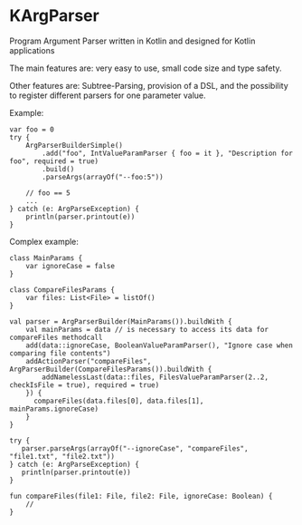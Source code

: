 # KArgParser
Program Argument Parser written in Kotlin and designed for Kotlin applications

The main features are: very easy to use, small code size and type safety.

Other features are: Subtree-Parsing, provision of a DSL, and the possibility to register different parsers for one parameter value. 

Example:

    var foo = 0
    try {
        ArgParserBuilderSimple()
            .add("foo", IntValueParamParser { foo = it }, "Description for foo", required = true)
            .build()
            .parseArgs(arrayOf("--foo:5"))
        
        // foo == 5
        ...
    } catch (e: ArgParseException) {
        println(parser.printout(e))
    }
    


Complex example:

    class MainParams {
        var ignoreCase = false
    }

    class CompareFilesParams {
        var files: List<File> = listOf()
    }

    val parser = ArgParserBuilder(MainParams()).buildWith {
        val mainParams = data // is necessary to access its data for compareFiles methodcall
        add(data::ignoreCase, BooleanValueParamParser(), "Ignore case when comparing file contents")
        addActionParser("compareFiles", ArgParserBuilder(CompareFilesParams()).buildWith {
            addNamelessLast(data::files, FilesValueParamParser(2..2, checkIsFile = true), required = true)
        }) {
          compareFiles(data.files[0], data.files[1], mainParams.ignoreCase)
        }
    }
    
    try {
       parser.parseArgs(arrayOf("--ignoreCase", "compareFiles", "file1.txt", "file2.txt"))
    } catch (e: ArgParseException) {
       println(parser.printout(e))
    }
    
    fun compareFiles(file1: File, file2: File, ignoreCase: Boolean) {
        //
    }